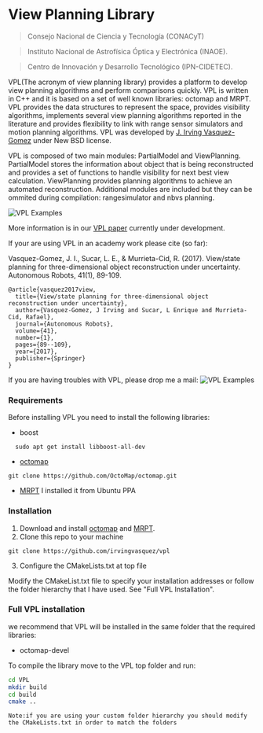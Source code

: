 # View Planning Library

> Consejo Nacional de Ciencia y Tecnología (CONACyT)

> Instituto Nacional de Astrofísica Óptica y Electrónica (INAOE).

> Centro de Innovación y Desarrollo Tecnológico (IPN-CIDETEC).

VPL(The acronym of view planning library) provides a platform to develop view planning algorithms and perform comparisons quickly. VPL is written in C++ and it is based on a set of well known libraries: octomap and MRPT. VPL provides the data structures to represent the space, provides visibility algorithms, implements several view planning algorithms reported in the literature and provides flexibility to link with range sensor simulators and motion planning algorithms. VPL was developed by [J. Irving Vasquez-Gomez] under New BSD license.

VPL is composed of two main modules: PartialModel and ViewPlanning. PartialModel stores the information about object that is being reconstructed and provides a set of functions to handle visibility for next best view calculation. ViewPlanning provides planning algorithms to achieve an automated reconstruction. Additional modules are included but they can be ommited during compilation: rangesimulator and nbvs planning.

![VPL Examples](https://jivasquez.files.wordpress.com/2017/05/vpl_examples2.png)
  

More information is in our [VPL paper] currently under development.

If your are using VPL in an academy work please cite (so far):

Vasquez-Gomez, J. I., Sucar, L. E., & Murrieta-Cid, R. (2017). View/state planning for three-dimensional object reconstruction under uncertainty. Autonomous Robots, 41(1), 89-109.

```
@article{vasquez2017view,
  title={View/state planning for three-dimensional object reconstruction under uncertainty},
  author={Vasquez-Gomez, J Irving and Sucar, L Enrique and Murrieta-Cid, Rafael},
  journal={Autonomous Robots},
  volume={41},
  number={1},
  pages={89--109},
  year={2017},
  publisher={Springer}
}
```
If you are having troubles with VPL, please drop me a mail: 
![VPL Examples](https://jivasquez.files.wordpress.com/2017/05/ivasquez_mail.png)


### Requirements

Before installing VPL you need to install the following libraries:
- boost
```
  sudo apt get install libboost-all-dev
```
- [octomap]
```
git clone https://github.com/OctoMap/octomap.git
```
- [MRPT]
I installed it from Ubuntu PPA


### Installation

1. Download and install [octomap] and [MRPT].
2. Clone this repo to your machine
```
git clone https://github.com/irvingvasquez/vpl
```
3. Configure the CMakeLists.txt at top file


Modify the CMakeList.txt file to specify your installation addresses or follow the folder hierarchy that I have used. See "Full VPL Installation". 

### Full VPL installation

we recommend that VPL will be installed in the same folder that the required libraries:

- octomap-devel

To compile the library move to the VPL top folder and run:

```sh
cd VPL
mkdir build
cd build    
cmake ..
```
`Note:if you are using your custom folder hierarchy you should modify the CMakeLists.txt in order to match the folders`



   [octomap]: <https://octomap.github.io/>
   [iniparser]: <https://github.com/ndevilla/iniparser>
   [MRPT]: <http://www.mrpt.org/>
   [J. Irving Vasquez-Gomez]: https://jivasquez.wordpress.com
   [VPL paper]: https://jivasquez.files.wordpress.com/2017/05/vas_vpl_towards.pdf
